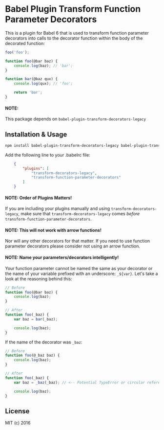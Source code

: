 # Babel Plugin Transform Function Parameter Decorators

This is a plugin for Babel 6 that is used to transform function parameter
decorators into calls to the decorator function within the body of the decorated
function:
```javascript
foo('foo');

function foo(@bar baz) {
    console.log(baz); // 'bar';
}

function bar(@baz qux) {
    console.log(qux); // 'foo';

    return 'bar';
}
```

#### NOTE:
This package depends on `babel-plugin-transform-decorators-legacy`

## Installation & Usage
```bash
npm install babel-plugin-transform-decorators-legacy babel-plugin-transform-function-parameter-decorators
```

Add the following line to your .babelrc file:

```json
    {
        "plugins": [
            "transform-decorators-legacy",
            "transform-function-parameter-decorators"
        ]
    }
```

#### NOTE: Order of Plugins Matters!
If you are including your plugins manually and using `transform-decorators-legacy`, make sure that `transform-decorators-legacy` comes *before* `transform-function-parameter-decorators`.

#### NOTE: This will not work with arrow functions!
Nor will any other decorators for that matter. If you need to use function parameter decorators please consider not using an arrow function.

#### NOTE: Name your parameters/decorators intelligently!
Your function parameter cannot be named the same as your decorator or the name of your variable prefixed with an underscore: `_${var}`. Let's take a look at the reasoning behind this:
```javascript
// Before
function foo(@bar baz) {
    console.log(baz);
}

// After
function foo(_baz) {
    var baz = bar(_baz);

    console.log(baz);
}
```
If the name of the decorator was `_baz`:
```javascript
// Before
function foo(@_baz baz) {
    console.log(baz);
}

// After
function foo(_baz) {
    var baz = _baz(_baz); // <-- Potential TypeError or circular reference

    console.log(baz);
}
```

## License
MIT (c) 2016
